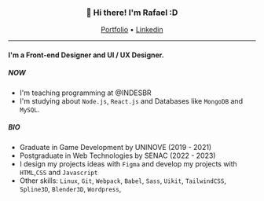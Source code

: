 
<h3 align="center">👋 Hi there! I'm Rafael :D </h3>
<p align="center">
  <a href="https://www.rafaelr92f.github.io">Portfolio</a> •
  <a href="https://www.linkedin.com/in/rafaelr92f/">Linkedin</a>
</p>

---

#### I'm a Front-end Designer and UI / UX Designer.

##### NOW

- I'm teaching programming at @INDESBR 
- I'm studying about `Node.js`, `React.js` and Databases like `MongoDB` and `MySQL`.

##### BIO

- Graduate in Game Development by UNINOVE (2019 - 2021)
- Postgraduate in Web Technologies by SENAC (2022 - 2023)
- I design my projects ideas with `Figma` and develop my projects with `HTML`,`CSS` and `Javascript`
- Other skills: `Linux`, `Git`, `Webpack`, `Babel`, `Sass`, `Uikit`, `TailwindCSS`, `Spline3D`, `Blender3D`, `Wordpress`, 
